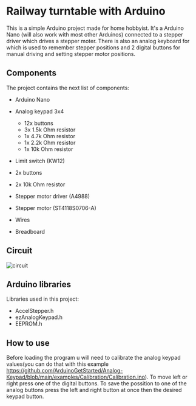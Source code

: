# Railway turntable with Arduino

This is a simple Arduino project made for home hobbyist. It's a Arduino Nano (will also work with most other Arduinos) connected to a stepper driver which drives a stepper moter. There is also an analog keyboard for which is used to remember stepper positions and 2 digital buttons for manual driving and setting stepper motor positions.

## Components

The project contains the next list of components:

- Arduino Nano  
- Analog keypad 3x4 
  - 12x buttons
  - 3x 1.5k Ohm resistor
  - 1x 4.7k Ohm resistor
  - 1x 2.2k Ohm resistor
  - 1x 10k Ohm resistor
- Limit switch (KW12)
- 2x buttons
- 2x 10k Ohm resistor
- Stepper motor driver (A4988)
- Stepper motor (ST4118S0706-A)

- Wires
- Breadboard

## Circuit

![circuit](https://user-images.githubusercontent.com/76057973/174337352-54a4f0b8-b6a3-4f97-b7cd-17a0448065a3.png)

## Arduino libraries

Libraries used in this project:
- AccelStepper.h
- ezAnalogKeypad.h
- EEPROM.h

## How to use

Before loading the program u will need to calibrate the analog keypad values(you can do that with this example https://github.com/ArduinoGetStarted/Analog-Keypad/blob/main/examples/Calibration/Calibration.ino).
To move left or right press one of the digital buttons. To save the possition to one of the analog buttons press the left and right button at once then the desired keypad button. 
